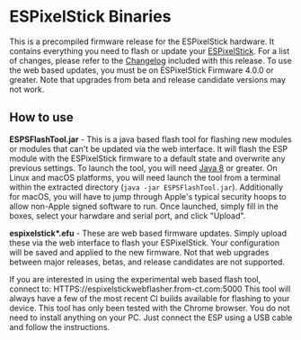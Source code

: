 ESPixelStick Binaries
=====================
This is a precompiled firmware release for the ESPixelStick hardware.  It contains everything you need to flash or update your [ESPixelStick](ESPixelStick.html).  For a list of changes, please refer to the [Changelog](Changelog.html) included with this release.  To use the web based updates, you must be on ESPixelStick Firmware 4.0.0 or greater.  Note that upgrades from beta and release candidate versions may not work.

How to use
----------
**ESPSFlashTool.jar** - This is a java based flash tool for flashing new modules or modules that can't be updated via the web interface.  It will flash the ESP module with the ESPixelStick firmware to a default state and overwrite any previous settings.  To launch the tool, you will need [Java 8](https://www.java.com) or greater. On Linux and macOS platforms, you will need launch the tool from a terminal within the extracted directory (```java -jar ESPSFlashTool.jar```).  Additionally for macOS, you will have to jump through Apple's typical security hoops to allow non-Apple signed software to run.  Once launched, simply fill in the boxes, select your harwdare and serial port, and click "Upload".

**espixelstick\*.efu** - These are web based firmware updates. Simply upload these via the web interface to flash your ESPixelStick.  Your configuration will be saved and applied to the new firmware.  Not that web upgrades between major releases, betas, and release candidates are not supported.

If you are interested in using the experimental web based flash tool, connect to:
HTTPS://espixelstickwebflasher.from-ct.com:5000
This tool will always have a few of the most recent CI builds available for flashing to your device. This tool has only been tested with the Chrome browser. You do not need to install anything on your PC. Just connect the ESP using a USB cable and follow the instructions.